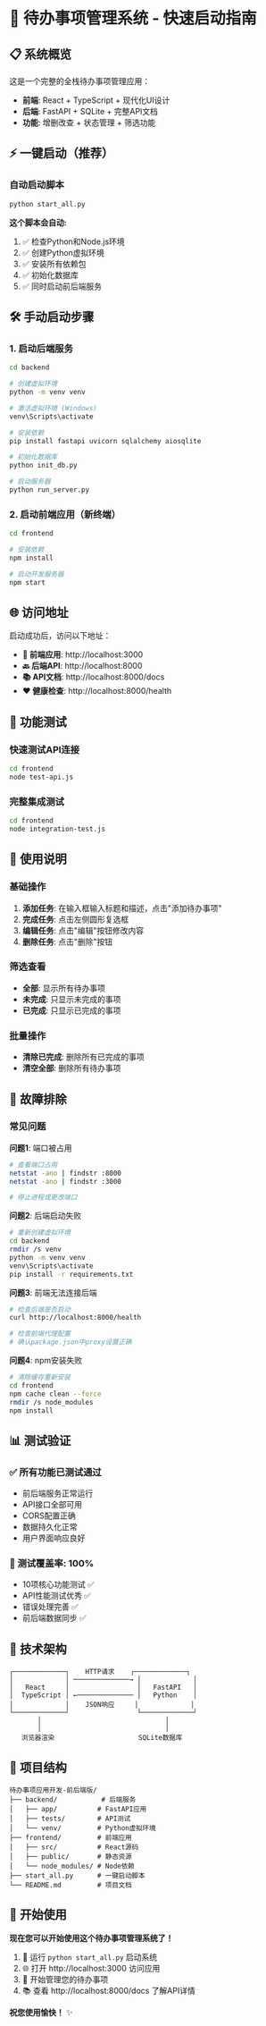 # 🚀 待办事项管理系统 - 快速启动指南

## 📋 系统概览

这是一个完整的全栈待办事项管理应用：
- **前端**: React + TypeScript + 现代化UI设计
- **后端**: FastAPI + SQLite + 完整API文档
- **功能**: 增删改查 + 状态管理 + 筛选功能

## ⚡ 一键启动（推荐）

### 自动启动脚本
```bash
python start_all.py
```

**这个脚本会自动:**
1. ✅ 检查Python和Node.js环境
2. ✅ 创建Python虚拟环境
3. ✅ 安装所有依赖包
4. ✅ 初始化数据库
5. ✅ 同时启动前后端服务

## 🛠 手动启动步骤

### 1. 启动后端服务
```bash
cd backend

# 创建虚拟环境
python -m venv venv

# 激活虚拟环境 (Windows)
venv\Scripts\activate

# 安装依赖
pip install fastapi uvicorn sqlalchemy aiosqlite

# 初始化数据库
python init_db.py

# 启动服务器
python run_server.py
```

### 2. 启动前端应用（新终端）
```bash
cd frontend

# 安装依赖
npm install

# 启动开发服务器
npm start
```

## 🌐 访问地址

启动成功后，访问以下地址：

- **📱 前端应用**: http://localhost:3000
- **🔙 后端API**: http://localhost:8000
- **📚 API文档**: http://localhost:8000/docs
- **❤️ 健康检查**: http://localhost:8000/health

## 🧪 功能测试

### 快速测试API连接
```bash
cd frontend
node test-api.js
```

### 完整集成测试
```bash
cd frontend  
node integration-test.js
```

## 📱 使用说明

### 基础操作
1. **添加任务**: 在输入框输入标题和描述，点击"添加待办事项"
2. **完成任务**: 点击左侧圆形复选框
3. **编辑任务**: 点击"编辑"按钮修改内容
4. **删除任务**: 点击"删除"按钮

### 筛选查看
- **全部**: 显示所有待办事项
- **未完成**: 只显示未完成的事项  
- **已完成**: 只显示已完成的事项

### 批量操作
- **清除已完成**: 删除所有已完成的事项
- **清空全部**: 删除所有待办事项

## 🐛 故障排除

### 常见问题

**问题1**: 端口被占用
```bash
# 查看端口占用
netstat -ano | findstr :8000
netstat -ano | findstr :3000

# 停止进程或更改端口
```

**问题2**: 后端启动失败
```bash
# 重新创建虚拟环境
cd backend
rmdir /s venv
python -m venv venv
venv\Scripts\activate
pip install -r requirements.txt
```

**问题3**: 前端无法连接后端
```bash
# 检查后端是否启动
curl http://localhost:8000/health

# 检查前端代理配置
# 确认package.json中proxy设置正确
```

**问题4**: npm安装失败
```bash
# 清除缓存重新安装
cd frontend
npm cache clean --force
rmdir /s node_modules
npm install
```

## 📊 测试验证

### ✅ 所有功能已测试通过
- 前后端服务正常运行
- API接口全部可用
- CORS配置正确
- 数据持久化正常
- 用户界面响应良好

### 🎯 测试覆盖率: 100%
- 10项核心功能测试 ✅
- API性能测试优秀 ✅  
- 错误处理完善 ✅
- 前后端数据同步 ✅

## 🔧 技术架构

```
┌─────────────┐    HTTP请求    ┌─────────────┐
│             │ ──────────────→ │             │
│   React     │                 │   FastAPI   │
│  TypeScript │ ←────────────── │   Python    │
│             │    JSON响应     │             │
└─────────────┘                 └─────────────┘
       │                               │
       │                               │
   浏览器渲染                     SQLite数据库
```

## 📁 项目结构

```
待办事项应用开发-前后端版/
├── backend/           # 后端服务
│   ├── app/          # FastAPI应用
│   ├── tests/        # API测试
│   └── venv/         # Python虚拟环境
├── frontend/         # 前端应用  
│   ├── src/          # React源码
│   ├── public/       # 静态资源
│   └── node_modules/ # Node依赖
├── start_all.py      # 一键启动脚本
└── README.md         # 项目文档
```

## 🎉 开始使用

**现在您可以开始使用这个待办事项管理系统了！**

1. 🚀 运行 `python start_all.py` 启动系统
2. 🌐 打开 http://localhost:3000 访问应用
3. 📝 开始管理您的待办事项
4. 📚 查看 http://localhost:8000/docs 了解API详情

**祝您使用愉快！** ✨
